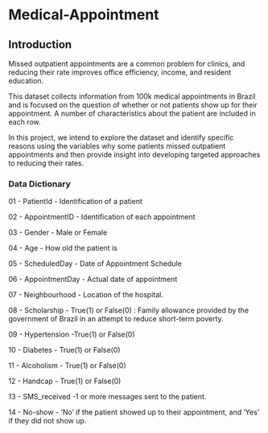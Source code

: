 # Medical-Appointment

## Introduction

Missed outpatient appointments are a common problem for clinics, and reducing their rate improves office efficiency, income, and resident education.

This dataset collects information from 100k medical appointments in Brazil and is focused on the question of whether or not patients show up for their appointment. A number of characteristics about the patient are included in each row.

In this project, we intend to explore the dataset and identify specific reasons using the variables why some patients missed outpatient appointments and then provide insight into developing targeted approaches to reducing their rates.

### Data Dictionary

01 - PatientId - Identification of a patient

02 - AppointmentID - Identification of each appointment

03 - Gender - Male or Female

04 - Age - How old the patient is

05 - ScheduledDay - Date of Appointment Schedule

06 - AppointmentDay - Actual date of appointment

07 - Neighbourhood - Location of the hospital.

08 - Scholarship - True(1) or False(0) : Family allowance provided by the government of Brazil in an attempt to reduce short-term poverty.

09 - Hypertension -True(1) or False(0)

10 - Diabetes - True(1) or False(0)

11 - Alcoholism - True(1) or False(0)

12 - Handcap - True(1) or False(0)

13 - SMS_received -1 or more messages sent to the patient.

14 - No-show - ‘No’ if the patient showed up to their appointment, and ‘Yes’ if they did not show up.
